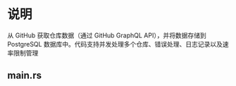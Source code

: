 # 说明

从 GitHub 获取仓库数据（通过 GitHub GraphQL API），并将数据存储到 PostgreSQL 数据库中。代码支持并发处理多个仓库、错误处理、日志记录以及速率限制管理

## main.rs
